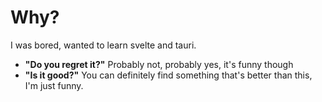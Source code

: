 # Why?
I was bored, wanted to learn svelte and tauri.
 - **"Do you regret it?"** Probably not, probably yes, it's funny though
 - **"Is it good?"** You can definitely find something that's better than this, I'm just funny.

 
